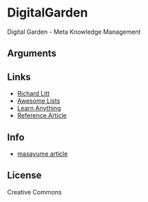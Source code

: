# DigitalGarden
Digital Garden - Meta Knowledge Management

## Arguments

## Links

- [Richard Litt](https://github.com/RichardLitt/meta-knowledge)
- [Awesome Lists](https://github.com/sindresorhus/awesome)
- [Learn Anything](https://github.com/learn-anything/learn-anything)
- [Reference Article](https://dev.to/aurelio/how-i-remember-everything-i-learn-19mi)

## Info

- [masayume article](https://www.masayume.it/blog/content/digital-garden-self-wiki)

## License

Creative Commons

